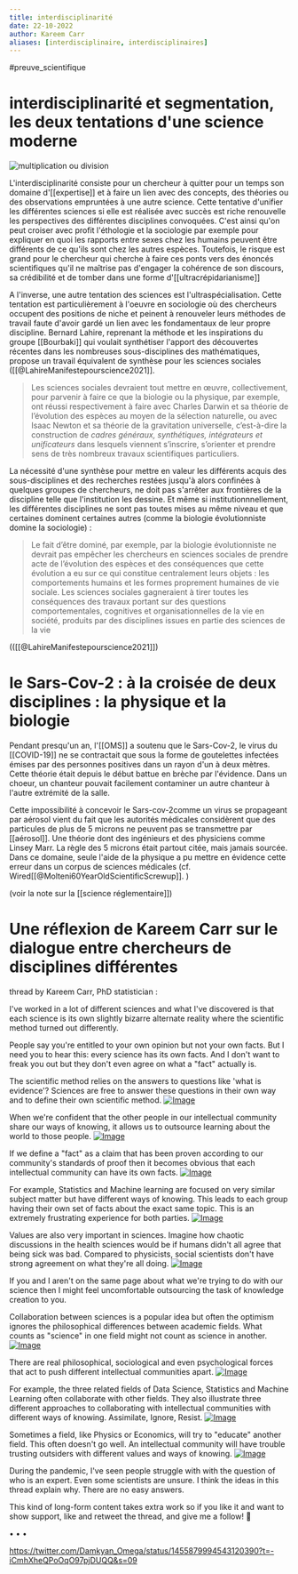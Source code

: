 ```yaml
---
title: interdisciplinarité
date: 22-10-2022
author: Kareem Carr
aliases: [interdisciplinaire, interdisciplinaires]
---
```

#preuve_scientifique


# interdisciplinarité et segmentation, les deux tentations d'une science moderne

![multiplication ou division](cellules_division.jpg)


L'interdisciplinarité consiste pour un chercheur à quitter pour un temps son domaine d'[[expertise]] et à faire un lien avec des concepts, des théories ou des observations empruntées à une autre science. 
Cette tentative d'unifier les différentes sciences si elle est réalisée avec succès est riche renouvelle les perspectives des différentes disciplines convoquées. C'est ainsi qu'on peut croiser avec profit l'éthologie et la sociologie par exemple pour expliquer en quoi les rapports entre sexes chez les humains peuvent être différents de ce qu'ils sont chez les autres espèces. 
Toutefois, le risque est grand pour le chercheur qui cherche à faire ces ponts vers des énoncés scientifiques qu'il ne maîtrise pas d'engager la cohérence de son discours, sa crédibilité et de tomber dans une forme d'[[ultracrépidarianisme]]

A l'inverse, une autre tentation des sciences est l'ultraspécialisation. Cette tentation est particulièrement à l'oeuvre en sociologie où des chercheurs occupent des positions de niche et peinent à renouveler leurs méthodes de travail faute d'avoir gardé un lien avec les fondamentaux de leur propre discipline. Bernard Lahire, reprenant la méthode et les inspirations du groupe [[Bourbaki]] qui voulait synthétiser l'apport des découvertes récentes dans les nombreuses sous-disciplines des mathématiques, propose un travail équivalent de synthèse pour les sciences sociales ([[@LahireManifestepourscience2021]].

>Les sciences sociales devraient tout mettre en œuvre, collectivement, pour parvenir à faire ce que la biologie ou la physique, par exemple, ont réussi respectivement à faire avec Charles Darwin et sa théorie de l’évolution des espèces au moyen de la sélection naturelle, ou avec Isaac Newton et sa théorie de la gravitation universelle, c’est-à-dire la construction de *cadres généraux, synthétiques, intégrateurs et unificateurs* dans lesquels viennent s’inscrire, s’orienter et prendre sens de très nombreux travaux scientifiques particuliers.

La nécessité d'une synthèse pour mettre en valeur les différents acquis des sous-disciplines et des recherches restées jusqu'à alors confinées à quelques groupes de chercheurs, ne doit pas s'arrêter aux frontières de la discipline telle que l'institution les dessine. Et même si institutionnnellement, les différentes disciplines ne sont pas toutes mises au même niveau et que certaines dominent certaines autres (comme la biologie évolutionniste domine la sociologie) : 

> Le fait d’être dominé, par exemple, par la biologie évolutionniste ne devrait pas empêcher les chercheurs en sciences sociales de prendre acte de l’évolution des espèces et des conséquences que cette évolution a eu sur ce qui constitue centralement leurs objets : les comportements humains et les formes proprement humaines de vie sociale. Les sciences sociales gagneraient à tirer toutes les conséquences des travaux portant sur des questions comportementales, cognitives et organisationnelles de la vie en société, produits par des disciplines issues en partie des sciences de la vie 

(([[@LahireManifestepourscience2021]])


# le Sars-Cov-2 : à la croisée de deux disciplines : la physique et la biologie

Pendant presqu'un an, l'[[OMS]] a soutenu que le Sars-Cov-2, le virus du [[COVID-19]] ne se contractait que sous la forme de goutelettes infectées émises par des personnes positives dans un rayon d'un à deux mètres. 
Cette théorie était depuis le début battue en brèche par l'évidence. Dans un choeur, un chanteur pouvait facilement contaminer un autre chanteur à l'autre extrémité de la salle. 

Cette impossibilité à concevoir le Sars-cov-2comme un virus se propageant par aérosol vient du fait que les autorités médicales considèrent que des particules de plus de 5 microns ne peuvent pas se transmettre par [[aérosol]]. Une théorie dont des ingénieurs et des physiciens comme Linsey Marr. 
La règle des 5 microns était partout citée, mais jamais sourcée. 
Dans ce domaine, seule l'aide de la physique a pu mettre en évidence cette erreur dans un corpus de sciences médicales (cf. Wired[[@Molteni60YearOldScientificScrewup]]. )

(voir la note sur la [[science réglementaire]])





# Une réflexion de Kareem Carr sur le dialogue entre chercheurs de disciplines différentes

thread by Kareem Carr, PhD statistician :

I've worked in a lot of different sciences and what I've discovered is that each science is its own slightly bizarre alternate reality where the scientific method turned out differently.

People say you're entitled to your own opinion but not your own facts. But I need you to hear this: every science has its own facts. And I don't want to freak you out but they don't even agree on what a "fact" actually is.

The scientific method relies on the answers to questions like 'what is evidence'? Sciences are free to answer these questions in their own way and to define their own scientific method. [![Image](https://pbs.twimg.com/media/EuzAYaBXEAIG8uM.jpg)](https://pbs.twimg.com/media/EuzAYaBXEAIG8uM.jpg)

When we're confident that the other people in our intellectual community share our ways of knowing, it allows us to outsource learning about the world to those people. [![Image](https://pbs.twimg.com/media/EuzAaenXIAI0HGk.jpg)](https://pbs.twimg.com/media/EuzAaenXIAI0HGk.jpg)

If we define a "fact" as a claim that has been proven according to our community's standards of proof then it becomes obvious that each intellectual community can have its own facts. [![Image](https://pbs.twimg.com/media/EuzAchbXEAA3Ab6.jpg)](https://pbs.twimg.com/media/EuzAchbXEAA3Ab6.jpg)

For example, Statistics and Machine learning are focused on very similar subject matter but have different ways of knowing. This leads to each group having their own set of facts about the exact same topic. This is an extremely frustrating experience for both parties. [![Image](https://pbs.twimg.com/media/EuzAekzXIAcWYzY.jpg)](https://pbs.twimg.com/media/EuzAekzXIAcWYzY.jpg)

Values are also very important in sciences. Imagine how chaotic discussions in the health sciences would be if humans didn't all agree that being sick was bad. Compared to physicists, social scientists don't have strong agreement on what they're all doing. [![Image](https://pbs.twimg.com/media/EuzApgpXUAMgYyi.jpg)](https://pbs.twimg.com/media/EuzApgpXUAMgYyi.jpg)

If you and I aren't on the same page about what we're trying to do with our science then I might feel uncomfortable outsourcing the task of knowledge creation to you.

Collaboration between sciences is a popular idea but often the optimism ignores the philosophical differences between academic fields. What counts as "science" in one field might not count as science in another. [![Image](https://pbs.twimg.com/media/EuzAsT-WQAESrWw.jpg)](https://pbs.twimg.com/media/EuzAsT-WQAESrWw.jpg)

There are real philosophical, sociological and even psychological forces that act to push different intellectual communities apart. [![Image](https://pbs.twimg.com/media/EuzAvIYXUAEtI5T.jpg)](https://pbs.twimg.com/media/EuzAvIYXUAEtI5T.jpg)

For example, the three related fields of Data Science, Statistics and Machine Learning often collaborate with other fields. They also illustrate three different approaches to collaborating with intellectual communities with different ways of knowing. Assimilate, Ignore, Resist. [![Image](https://pbs.twimg.com/media/EuzAygSXIAEMlfO.jpg)](https://pbs.twimg.com/media/EuzAygSXIAEMlfO.jpg)

Sometimes a field, like Physics or Economics, will try to "educate" another field. This often doesn't go well. An intellectual community will have trouble trusting outsiders with different values and ways of knowing. [![Image](https://pbs.twimg.com/media/EuzA4VDXIAIDN6w.jpg)](https://pbs.twimg.com/media/EuzA4VDXIAIDN6w.jpg)

During the pandemic, I've seen people struggle with with the question of who is an expert. Even some scientists are unsure. I think the ideas in this thread explain why. There are no easy answers.

This kind of long-form content takes extra work so if you like it and want to show support, like and retweet the thread, and give me a follow! 🙂

• • •

https://twitter.com/Damkyan_Omega/status/1455879994543120390?t=-iCmhXheQPoOqO97pjDUQQ&s=09